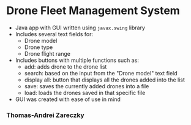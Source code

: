 # Drone Fleet Management System
- Java app with GUI written using `javax.swing` library
- Includes several text fields for:
  - Drone model
  - Drone type
  - Drone flight range
- Includes buttons with multiple functions such as:
  - add: adds drone to the drone list
  - search: based on the input from the "Drone model" text field
  - display all: button that displays all the drones added into the list
  - save: saves the currently added drones into a file
  - load: loads the drones saved in that specific file
- GUI was created with ease of use in mind

### Thomas-Andrei Zareczky

